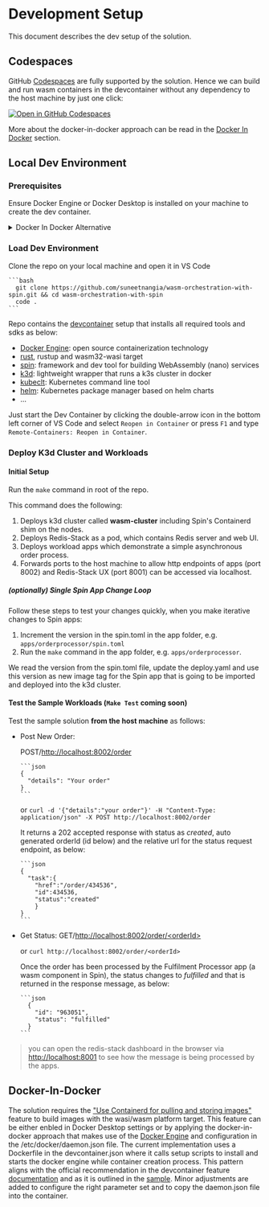 # Development Setup

This document describes the dev setup of the solution.

## Codespaces

GitHub [Codespaces](https://docs.github.com/en/codespaces/overview) are fully supported by the solution.
Hence we can build and run wasm containers in the devcontainer without any dependency to the host machine by just one click:

[![Open in GitHub Codespaces](https://github.com/codespaces/badge.svg)](https://codespaces.new/suneetnangia/wasm-orchestration-with-spin)

More about the docker-in-docker approach can be read in the  [Docker In Docker](#docker-in-docker) section.

## Local Dev Environment

### Prerequisites

Ensure Docker Engine or Docker Desktop is installed on your machine to create the dev container.

<details>

  <summary>Docker In Docker Alternative</summary>
  > **Note**: if there are problems with the docker-in-docker use, you can enable the ["Use Containerd for pulling and storing images"](https://docs.docker.com/desktop/containerd/) feature in the Docker Desktop settings. Accordingly, the feature to use the Docker of the host machine needs to be activated in the devcontainer.json file and the image can be referenced directly, e.g. as follows:

    ```json
      "name": "Ubuntu",	
      "image": "mcr.microsoft.com/devcontainers/base:bulleye",
      "features": {
        "ghcr.io/devcontainers/features/docker-outside-of-docker:1": {}
      },
    ```
</details>

### Load Dev Environment

Clone the repo on your local machine and open it in VS Code

    ```bash
      git clone https://github.com/suneetnangia/wasm-orchestration-with-spin.git && cd wasm-orchestration-with-spin
      code .
    ```

Repo contains the [devcontainer](../.devcontainer/devcontainer.json) setup that installs all required tools and sdks as below:

- [Docker Engine](https://docs.docker.com/engine/): open source containerization technology
- [rust](https://www.rust-lang.org/), rustup and wasm32-wasi target
- [spin](https://www.fermyon.com/spin): framework and dev tool for building WebAssembly (nano) services
- [k3d](https://k3d.io/): lightweight wrapper that runs a k3s cluster in docker
- [kubeclt](https://kubernetes.io/docs/reference/kubectl/): Kubernetes command line tool
- [helm](https://helm.sh/): Kubernetes package manager based on helm charts
- ...

Just start the Dev Container by clicking the double-arrow icon in the bottom left corner of VS Code and select `Reopen in Container` or press `F1` and type `Remote-Containers: Reopen in Container`.

### Deploy K3d Cluster and Workloads

#### Initial Setup

Run the `make` command in root of the repo.

This command does the following:

1. Deploys k3d cluster called **wasm-cluster** including Spin's Containerd shim on the nodes.
2. Deploys Redis-Stack as a pod, which contains Redis server and web UI.
3. Deploys workload apps which demonstrate a simple asynchronous order process.
4. Forwards ports to the host machine to allow http endpoints of apps (port 8002) and Redis-Stack UX (port 8001) can be accessed via localhost.

##### (optionally) Single Spin App Change Loop

Follow these steps to test your changes quickly, when you make iterative changes to Spin apps:

1. Increment the version in the spin.toml in the app folder, e.g. `apps/orderprocessor/spin.toml`
2. Run the `make` command in the app folder, e.g. `apps/orderprocessor`.

We read the version from the spin.toml file, update the deploy.yaml and use this version as new image tag for the Spin app that is going to be imported and deployed into the k3d cluster.

#### Test the Sample Workloads (`Make Test` coming soon)

Test the sample solution **from the host machine** as follows:

- Post New Order:

  POST/[http://localhost:8002/order](http://localhost:8002/order)

      ```json
      {
        "details": "Your order"
      }
      ```

  or `curl -d '{"details":"your order"}' -H "Content-Type: application/json" -X POST http://localhost:8002/order`

  It returns a 202 accepted response with status as _created_, auto generated orderId (id below) and the relative url for the status request endpoint, as below:

      ```json
      {
        "task":{
          "href":"/order/434536",
          "id":434536,
          "status":"created"
          }
      }
      ```

- Get Status:
  GET/[http://localhost:8002/order/\<orderId>](http://localhost:8002/order/<orderId>)
  
  or `curl http://localhost:8002/order/<orderId>`
  
  Once the order has been processed by the Fulfilment Processor app (a wasm component in Spin), the status changes to _fulfilled_ and that is returned in the response message, as below:
  
      ```json
        {
          "id": "963051",
          "status": "fulfilled"
        }
      ```

> you can open the redis-stack dashboard in the browser via [http://localhost:8001](http://localhost:8001) to see how the message is being processed by the apps.

## Docker-In-Docker

The solution requires the ["Use Containerd for pulling and storing images"](https://docs.docker.com/desktop/containerd/) feature to build images with the wasi/wasm platform target. This feature can be either enbled in Docker Desktop settings or by applying the docker-in-docker approach that makes use of the [Docker Engine](https://docs.docker.com/engine/) and configuration in the /etc/docker/daemon.json file.
The current implementation uses a Dockerfile in the devcontainer.json where it calls setup scripts to install and starts the docker engine while container creation process.
This pattern aligns with the official recommendation in the devcontainer feature [documentation](https://github.com/microsoft/vscode-dev-containers/blob/main/script-library/docs/docker-in-docker.md) and as it is outlined in the [sample](https://github.com/microsoft/vscode-dev-containers/tree/main/containers/docker-in-docker). Minor adjustments are added to configure the right parameter set and to copy the daemon.json file into the container.
